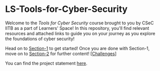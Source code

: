 # LS-Tools-for-Cyber-Security

Welcome to the _Tools for Cyber Security_ course brought to you by CSeC IITB as a part of Learners' Space! In this repository, you'll find relevant resources and attached links to guide you on your journey as you explore the foundations of cyber security!

Head on to [Section-1](Section-1/README.md) to get started!
Once you are done with Section-1, move on to [Section-2](Section-2/README.md) for further content! [[Challenges](Section-2/Challenges)]

You can find the project statement [here](Project/README.md).
